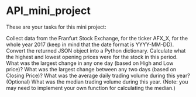 # API_mini_project
These are your tasks for this mini project:

Collect data from the Franfurt Stock Exchange, for the ticker AFX_X, for the whole year 2017 (keep in mind that the date format is YYYY-MM-DD).
Convert the returned JSON object into a Python dictionary.
Calculate what the highest and lowest opening prices were for the stock in this period.
What was the largest change in any one day (based on High and Low price)?
What was the largest change between any two days (based on Closing Price)?
What was the average daily trading volume during this year?
(Optional) What was the median trading volume during this year. (Note: you may need to implement your own function for calculating the median.)
